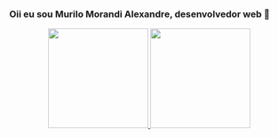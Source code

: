 ### Oii eu sou Murilo Morandi Alexandre, desenvolvedor web 👋

<div align="center">
  <a href="https://github.com/MuriloMorandi">
  <img height="180em" src="https://github-readme-stats.vercel.app/api?username=MuriloMorandi&show_icons=true&theme=gotham&include_all_commits=true&count_private=false"/>
  <img height="180em" src="https://github-readme-stats.vercel.app/api/top-langs/?username=MuriloMorandi&layout=compact&langs_count=7&theme=gotham"/>
</div>
